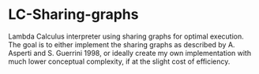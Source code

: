 # LC-Sharing-graphs
Lambda Calculus interpreter using sharing graphs for optimal execution. The goal is to either implement the sharing graphs as described by A. Asperti and S. Guerrini 1998, or ideally create my own implementation with much lower conceptual complexity, if at the slight cost of efficiency.

